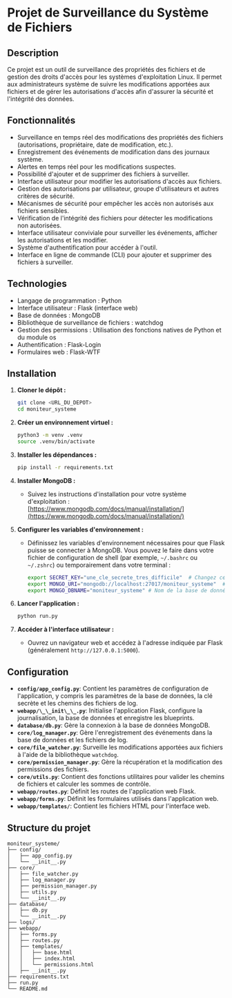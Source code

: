 # Projet de Surveillance du Système de Fichiers

## Description

Ce projet est un outil de surveillance des propriétés des fichiers et de gestion des droits d'accès pour les systèmes d'exploitation Linux. Il permet aux administrateurs système de suivre les modifications apportées aux fichiers et de gérer les autorisations d'accès afin d'assurer la sécurité et l'intégrité des données.

## Fonctionnalités

* Surveillance en temps réel des modifications des propriétés des fichiers (autorisations, propriétaire, date de modification, etc.).
* Enregistrement des événements de modification dans des journaux système.
* Alertes en temps réel pour les modifications suspectes.
* Possibilité d'ajouter et de supprimer des fichiers à surveiller.
* Interface utilisateur pour modifier les autorisations d'accès aux fichiers.
* Gestion des autorisations par utilisateur, groupe d'utilisateurs et autres critères de sécurité.
* Mécanismes de sécurité pour empêcher les accès non autorisés aux fichiers sensibles.
* Vérification de l'intégrité des fichiers pour détecter les modifications non autorisées.
* Interface utilisateur conviviale pour surveiller les événements, afficher les autorisations et les modifier.
* Système d'authentification pour accéder à l'outil.
* Interface en ligne de commande (CLI) pour ajouter et supprimer des fichiers à surveiller.

## Technologies

* Langage de programmation : Python
* Interface utilisateur : Flask (interface web)
* Base de données : MongoDB
* Bibliothèque de surveillance de fichiers : watchdog
* Gestion des permissions : Utilisation des fonctions natives de Python et du module os
* Authentification : Flask-Login
* Formulaires web : Flask-WTF

## Installation

1.  **Cloner le dépôt :**

    ```bash
    git clone <URL_DU_DEPOT>
    cd moniteur_systeme
    ```

2.  **Créer un environnement virtuel :**

    ```bash
    python3 -m venv .venv
    source .venv/bin/activate
    ```

3.  **Installer les dépendances :**

    ```bash
    pip install -r requirements.txt
    ```

4.  **Installer MongoDB :**

    * Suivez les instructions d'installation pour votre système d'exploitation : [https://www.mongodb.com/docs/manual/installation/](https://www.mongodb.com/docs/manual/installation/)

5.  **Configurer les variables d'environnement :**

    * Définissez les variables d'environnement nécessaires pour que Flask puisse se connecter à MongoDB. Vous pouvez le faire dans votre fichier de configuration de shell (par exemple, `~/.bashrc` ou `~/.zshrc`) ou temporairement dans votre terminal :

        ```bash
        export SECRET_KEY="une_cle_secrete_tres_difficile"  # Changez ceci
        export MONGO_URI="mongodb://localhost:27017/moniteur_systeme"  # URI de connexion MongoDB
        export MONGO_DBNAME="moniteur_systeme" # Nom de la base de données
        ```

6.  **Lancer l'application :**

    ```bash
    python run.py
    ```

7.  **Accéder à l'interface utilisateur :**

    * Ouvrez un navigateur web et accédez à l'adresse indiquée par Flask (généralement `http://127.0.0.1:5000`).

## Configuration

* **`config/app_config.py`**: Contient les paramètres de configuration de l'application, y compris les paramètres de la base de données, la clé secrète et les chemins des fichiers de log.
* **`webapp/\_\_init\_\_.py`**: Initialise l'application Flask, configure la journalisation, la base de données et enregistre les blueprints.
* **`database/db.py`**: Gère la connexion à la base de données MongoDB.
* **`core/log_manager.py`**: Gère l'enregistrement des événements dans la base de données et les fichiers de log.
* **`core/file_watcher.py`**: Surveille les modifications apportées aux fichiers à l'aide de la bibliothèque `watchdog`.
* **`core/permission_manager.py`**: Gère la récupération et la modification des permissions des fichiers.
* **`core/utils.py`**: Contient des fonctions utilitaires pour valider les chemins de fichiers et calculer les sommes de contrôle.
* **`webapp/routes.py`**: Définit les routes de l'application web Flask.
* **`webapp/forms.py`**: Définit les formulaires utilisés dans l'application web.
* **`webapp/templates/`**: Contient les fichiers HTML pour l'interface web.

## Structure du projet

```
moniteur_systeme/
├── config/
│   ├── app_config.py
│   └── __init__.py
├── core/
│   ├── file_watcher.py
│   ├── log_manager.py
│   ├── permission_manager.py
│   ├── utils.py
│   └── __init__.py
├── database/
│   ├── db.py
│   └── __init__.py
├── logs/
├── webapp/
│   ├── forms.py
│   ├── routes.py
│   ├── templates/
│   │   ├── base.html
│   │   ├── index.html
│   │   └── permissions.html
│   ├── __init__.py
├── requirements.txt
├── run.py
└── README.md
```